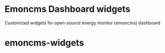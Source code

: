 # Emoncms Dashboard widgets
Customized widgets for open-source energy monitor (emoncms) dashboard
# emoncms-widgets
